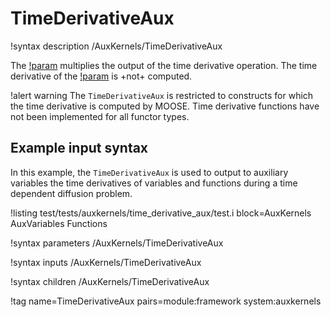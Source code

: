 # TimeDerivativeAux

!syntax description /AuxKernels/TimeDerivativeAux

The [!param](/AuxKernels/TimeDerivativeAux/factor) multiplies the output of the time derivative operation.
The time derivative of the [!param](/AuxKernels/TimeDerivativeAux/factor) is +not+ computed.

!alert warning
The `TimeDerivativeAux` is restricted to constructs for which the time derivative is computed by MOOSE. Time derivative
functions have not been implemented for all functor types.

## Example input syntax

In this example, the `TimeDerivativeAux` is used to output to auxiliary variables the time derivatives
of variables and functions during a time dependent diffusion problem.

!listing test/tests/auxkernels/time_derivative_aux/test.i block=AuxKernels AuxVariables Functions

!syntax parameters /AuxKernels/TimeDerivativeAux

!syntax inputs /AuxKernels/TimeDerivativeAux

!syntax children /AuxKernels/TimeDerivativeAux

!tag name=TimeDerivativeAux pairs=module:framework system:auxkernels
